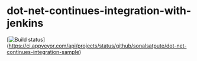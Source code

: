 # dot-net-continues-integration-with-jenkins

[![Build status](https://ci.appveyor.com/api/projects/status/github/sonalsatpute/dot-net-continues-integration-sample?svg=true)]
(https://ci.appveyor.com/api/projects/status/github/sonalsatpute/dot-net-continues-integration-sample)
